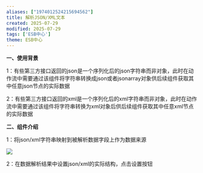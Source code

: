 ```yaml
---
aliases: ["1974012524215694562"]
title: 解析JSON/XML文本
created: 2025-07-29
modified: 2025-07-29
tags: ['ESB中心']
theme: ESB中心
---
```


**一、使用背景**

1：有些第三方接口返回的json是一个序列化后的json字符串而非对象，此时在动作流中需要通过该组件将字符串转换成json或者jsonarray对象供后续组件获取其中任意json节点的实际数据

2：有些第三方接口返回的xml是一个序列化后的xml字符串而非对象，此时在动作流中需要通过该组件将字符串转换为xml对象后供后续组件获取其中任意xml节点的实际数据

**二、组件介绍**

1：将json/xml字符串映射到被解析数据字段上作为数据来源

![](https://myhelpdoc.oss-cn-heyuan.aliyuncs.com/mdimages/f5943c3a7c6b7c57b52340371a92052d.jpg)

2：在数据解析结果中设置json/xml的实际结构，点击设置按钮

